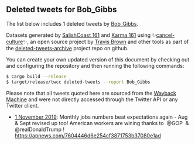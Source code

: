 ## Deleted tweets for Bob_Gibbs

The list below includes 1 deleted tweets by
[Bob_Gibbs](https://twitter.com/Bob_Gibbs).



Datasets generated by [SalishCoast 161](https://twitter.com/SalishCoastA) and [Karma 161](https://twitter.com/KarmaOneSixOne)
using ✨[cancel-culture](https://github.com/travisbrown/cancel-culture)✨, an open source project by [Travis Brown](https://twitter.com/travisbrown) 
and other tools as part of the [deleted-tweets-archive](https://github.com/salcoast/deleted-tweets-archive/) project repo on github.

You can create your own updated version of this document by checking out and configuring the
repository and then running the following commands:

```bash
$ cargo build --release
$ target/release/twcc deleted-tweets --report Bob_Gibbs
```

Please note that all tweets quoted here are sourced from the
[Wayback Machine](https://web.archive.org) and were not directly accessed through the Twitter API or
any Twitter client.

* [ 1 November 2019](https://web.archive.org/web/20191101212607/https://twitter.com/Bob_Gibbs/status/1190375309348093960): Monthly jobs numbers beat expectations again - Aug & Sept revised up too! American workers are wining thanks to ⁦ @GOP ⁩ & ⁦ @realDonaldTrump ⁩! https://apnews.com/7604446d6e254cf3871753b37080e1ad
